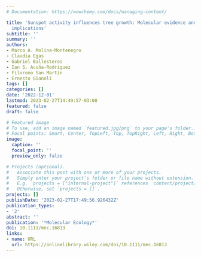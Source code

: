```yaml
---
# Documentation: https://wowchemy.com/docs/managing-content/

title: 'Sunspot activity influences tree growth: Molecular evidence and ecological
  implications'
subtitle: ''
summary: ''
authors:
- Marco A. Molina‐Montenegro
- Claudia Egas
- Gabriel Ballesteros
- Ian S. Acuña‐Rodríguez
- Filoromo San Martín
- Ernesto Gianoli
tags: []
categories: []
date: '2022-12-01'
lastmod: 2023-02-27T14:49:57-03:00
featured: false
draft: false

# Featured image
# To use, add an image named `featured.jpg/png` to your page's folder.
# Focal points: Smart, Center, TopLeft, Top, TopRight, Left, Right, BottomLeft, Bottom, BottomRight.
image:
  caption: ''
  focal_point: ''
  preview_only: false

# Projects (optional).
#   Associate this post with one or more of your projects.
#   Simply enter your project's folder or file name without extension.
#   E.g. `projects = ["internal-project"]` references `content/project/deep-learning/index.md`.
#   Otherwise, set `projects = []`.
projects: []
publishDate: '2023-02-27T17:49:56.926432Z'
publication_types:
- '2'
abstract: ''
publication: '*Molecular Ecology*'
doi: 10.1111/mec.16813
links:
- name: URL
  url: https://onlinelibrary.wiley.com/doi/10.1111/mec.16813
---
```

